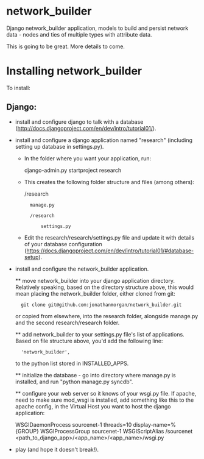 network_builder
===============

Django network_builder application, models to build and persist network data - nodes and ties of multiple types with attribute data.

This is going to be great.  More details to come.

Installing network_builder
==========================

To install:

Django:
-------

* install and configure django to talk with a database (http://docs.djangoproject.com/en/dev/intro/tutorial01/).

* install and configure a django application named "research" (including setting up database in settings.py).

    * In the folder where you want your application, run:
    
	    django-admin.py startproject research

    * This creates the following folder structure and files (among others):

        /research

            manage.py

            /research

                settings.py
    
    * Edit the research/research/settings.py file and update it with details of your database configuration (https://docs.djangoproject.com/en/dev/intro/tutorial01/#database-setup).

* install and configure the network_builder application.

    ** move network_builder into your django application directory.  Relatively speaking, based on the directory structure above, this would mean placing the network_builder folder, either cloned from git:
        
        git clone git@github.com:jonathanmorgan/network_builder.git
        
    or copied from elsewhere, into the research folder, alongside manage.py and the second research/research folder.
        
    ** add network_builder to your settings.py file's list of applications.  Based on file structure above, you'd add the following line:

        'network_builder',  

    to the python list stored in INSTALLED_APPS.

    ** initialize the database - go into directory where manage.py is installed, and run "python manage.py syncdb".

    ** configure your web server so it knows of your wsgi.py file.  If apache, need to make sure mod_wsgi is installed, add something like this to the apache config, in the Virtual Host you want to host the django application:
    
    WSGIDaemonProcess sourcenet-1 threads=10 display-name=%{GROUP}
    WSGIProcessGroup sourcenet-1
    WSGIScriptAlias /sourcenet <path_to_django_app>/<app_name>/<app_name>/wsgi.py
    
* play (and hope it doesn't break!).